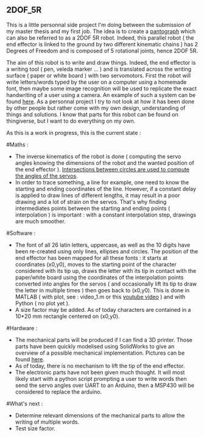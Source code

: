 ## 2DOF_5R

This is a little personnal side project I'm doing between the submission of my master thesis and my first job.
The idea is to create a [pantograph](http://hades.mech.northwestern.edu/images/c/c1/PantographDimensions.png) which can also be referred to as a 2DOF 5R robot. Indeed, this parallel robot ( the end effector is linked to the ground by two different kinematic chains ) has 2 Degrees of Freedom and is composed of 5 rotational joints, hence 2DOF 5R.

The aim of this robot is to write and draw things. Indeed, the end effector is a writing tool ( pen, veleda marker ... ) and is translated across the writing surface ( paper or white board ) with two servomotors. First the robot will write letters/words typed by the user on a computer using a homemade font, then maybe some image recognition will be used to replicate the exact handwriting of a user using a camera. An example of such a system can be found [here](http://i.imgur.com/UJkJNk8.gifv). As a personnal project I try to not look at how it has been done by other people but rather come with my own design, understanding of things and solutions. I know that parts for this robot can be found on thingiverse, but I want to do everything on my own.

As this is a work in progress, this is the current state :

#Maths :
* The inverse kinematics of the robot is done ( computing the servo angles knowing the dimensions of the robot and the wanted position of the end effector ). [Intersections between circles are used to compute the angles of the servos](http://imgur.com/rYRsRPx).
* In order to trace something, a line for example, one need to know the starting and ending coordinates of the line. However, if a constant delay is applied to draw lines of different lengths, it may result in a poor drawing and a lot of strain on the servos. That's why finding intermediates points between the starting and ending points ( interpolation ) is important : with a constant interpolation step, drawings are much smoother. 

#Software :
* The font of all 26 latin letters, uppercase, as well as the 10 digits have been re-created using only lines, ellipses and circles. The position of the end effector has been mapped for all these fonts : it starts at coordinates (x0,y0), moves to the starting point of the character considered with its tip up, draws the letter with its tip in contact with the paper/white board using the coordinates of the interpolation points converted into angles for the servos ( and occasionally lift its tip to draw the letter in multiple times ) then goes back to (x0,y0). This is done in MATLAB ( with plot, see : video_1.m or this [youtube video](https://youtu.be/wZhavkFW-YY) ) and with Python ( no plot yet ). 
* A size factor may be added. As of today characters are contained in a 10*20 mm rectangle centered on (x0,y0).

#Hardware :
* The mechanical parts will be produced if I can find a 3D printer. Those parts have been quickly modelised using SolidWorks to give an overview of a possible mechanical implementation. Pictures can be found [here](http://imgur.com/a/QoGaD).
* As of today, there is no mechanism to lift the tip of the end effector.
* The electronic parts have not been given much thought. It will most likely start with a python script prompting a user to write words then send the servo angles over UART to an Arduino, then a MSP430 will be considered to replace the arduino.

#What's next :
* Determine relevant dimensions of the mechanical parts to allow the writing of multiple words.
* Test size factor.
